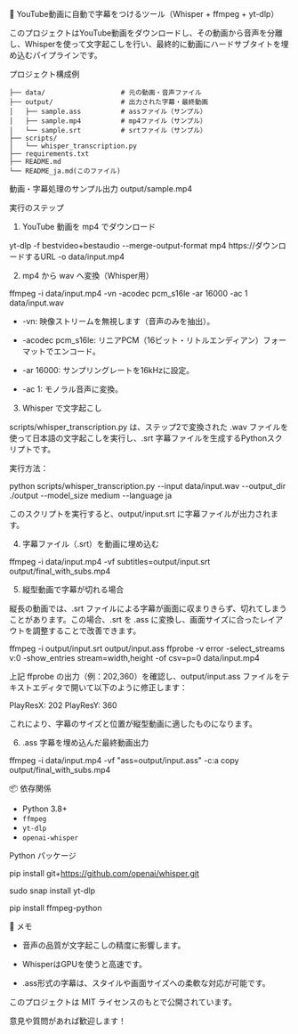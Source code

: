 🎥 YouTube動画に自動で字幕をつけるツール（Whisper + ffmpeg + yt-dlp）

このプロジェクトはYouTube動画をダウンロードし、その動画から音声を分離し、Whisperを使って文字起こしを行い、最終的に動画にハードサブタイトを埋め込むパイプラインです。

プロジェクト構成例
```
├── data/                   # 元の動画・音声ファイル
├── output/                 # 出力された字幕・最終動画
│   ├── sample.ass          # assファイル（サンプル）
│   ├── sample.mp4          # mp4ファイル（サンプル）
│   └── sample.srt          # srtファイル（サンプル）
├── scripts/
│   └── whisper_transcription.py
├── requirements.txt
├── README.md
└── README_ja.md(このファイル)
```
動画・字幕処理のサンプル出力
output/sample.mp4 

実行のステップ

1. YouTube 動画を mp4 でダウンロード

yt-dlp -f bestvideo+bestaudio --merge-output-format mp4 https://ダウンロードするURL -o data/input.mp4

2. mp4 から wav へ変換（Whisper用）

ffmpeg -i data/input.mp4 -vn -acodec pcm_s16le -ar 16000 -ac 1 data/input.wav

* -vn: 映像ストリームを無視します（音声のみを抽出）。

* -acodec pcm_s16le: リニアPCM（16ビット・リトルエンディアン）フォーマットでエンコード。

* -ar 16000: サンプリングレートを16kHzに設定。

* -ac 1: モノラル音声に変換。

3. Whisper で文字起こし

scripts/whisper_transcription.py は、ステップ2で変換された .wav ファイルを使って日本語の文字起こしを実行し、.srt 字幕ファイルを生成するPythonスクリプトです。

実行方法：

python scripts/whisper_transcription.py --input data/input.wav --output_dir ./output --model_size medium --language ja

このスクリプトを実行すると、output/input.srt に字幕ファイルが出力されます。

4. 字幕ファイル（.srt）を動画に埋め込む

ffmpeg -i data/input.mp4 -vf subtitles=output/input.srt output/final_with_subs.mp4

5. 縦型動画で字幕が切れる場合

縦長の動画では、.srt ファイルによる字幕が画面に収まりきらず、切れてしまうことがあります。この場合、.srt を .ass に変換し、画面サイズに合ったレイアウトを調整することで改善できます。

ffmpeg -i output/input.srt output/input.ass
ffprobe -v error -select_streams v:0 -show_entries stream=width,height -of csv=p=0 data/input.mp4

上記 ffprobe の出力（例：202,360）を確認し、output/input.ass ファイルをテキストエディタで開いて以下のように修正します：

PlayResX: 202
PlayResY: 360

これにより、字幕のサイズと位置が縦型動画に適したものになります。

6. .ass 字幕を埋め込んだ最終動画出力

ffmpeg -i data/input.mp4 -vf "ass=output/input.ass" -c:a copy output/final_with_subs.mp4

📦 依存関係

- Python 3.8+
- `ffmpeg`
- `yt-dlp`
- `openai-whisper`

Python パッケージ

pip install git+https://github.com/openai/whisper.git

sudo snap install yt-dlp

pip install ffmpeg-python

📝 メモ

* 音声の品質が文字起こしの精度に影響します。

* WhisperはGPUを使うと高速です。

* .ass形式の字幕は、スタイルや画面サイズへの柔軟な対応が可能です。

このプロジェクトは MIT ライセンスのもとで公開されています。

意見や質問があれば歓迎します！